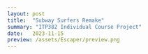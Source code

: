 ```yaml
---
layout: post
title:  "Subway Surfers Remake"
summary: "ITP382 Individual Course Project"
date:   2023-11-15
preview: /assets/Escaper/preview.png
---
```

